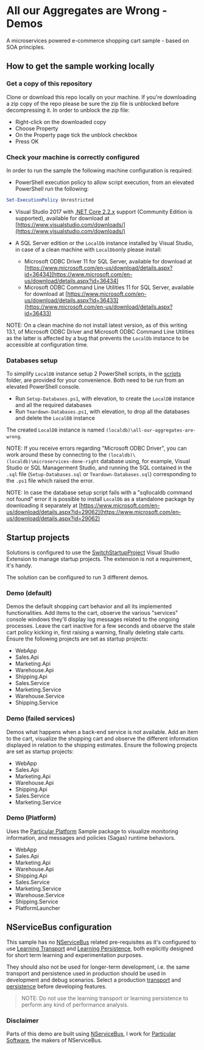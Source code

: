 # All our Aggregates are Wrong - Demos

A microservices powered e-commerce shopping cart sample - based on SOA principles.

## How to get the sample working locally

### Get a copy of this repository

Clone or download this repo locally on your machine. If you're downloading a zip copy of the repo please be sure the zip file is unblocked before decompressing it. In order to unblock the zip file:

- Right-click on the downloaded copy
- Choose Property
- On the Property page tick the unblock checkbox
- Press OK

### Check your machine is correctly configured

In order to run the sample the following machine configuration is required:

- PowerShell execution policy to allow script execution, from an elevated PowerShell run the following:

```powershell
Set-ExecutionPolicy Unrestricted
```

- Visual Studio 2017 with [.NET Core 2.2.x](https://www.microsoft.com/net/download/dotnet-core/2.2) support (Community Edition is supported), available for download at [https://www.visualstudio.com/downloads/](https://www.visualstudio.com/downloads/)

- A SQL Server edition or the `LocalDb` instance installed by Visual Studio, in case of a clean machine with `LocalDb`only please install:
  - Microsoft ODBC Driver 11 for SQL Server, available for download at [https://www.microsoft.com/en-us/download/details.aspx?id=36434](https://www.microsoft.com/en-us/download/details.aspx?id=36434)
  - Microsoft ODBC Command Line Utilities 11 for SQL Server, available for download at [https://www.microsoft.com/en-us/download/details.aspx?id=36433](https://www.microsoft.com/en-us/download/details.aspx?id=36433)

NOTE: On a clean machine do not install latest version, as of this writing 13.1, of Microsoft ODBC Driver and Microsoft ODBC Command Line Utilities as the latter is affected by a bug that prevents the `LocalDb` instance to be accessible at configuration time.

### Databases setup

To simplify `LocalDB` instance setup 2 PowerShell scripts, in the [scripts](scripts) folder, are provided for your convenience. Both need to be run from an elevated PowerShell console.

- Run `Setup-Databases.ps1`, with elevation, to create the `LocalDB` instance and all the required databases
- Run `Teardown-Databases.ps1`, with elevation, to drop all the databases and delete the `LocalDB` instance

The created `LocalDB` instance is named `(localdb)\all-our-aggregates-are-wrong`.

NOTE: If you receive errors regarding "Microsoft ODBC Driver", you can work around these by connecting to the `(localdb)\(localdb)\microservices-done-right` database using, for example, Visual Studio or SQL Managerment Studio, and running the SQL contained in the `.sql` file (`Setup-Databases.sql` or `Teardown-Databases.sql`) corresponding to the `.ps1` file which raised the error.

NOTE: In case the database setup script fails with a "sqllocaldb command not found" error it is possible to install `LocalDb` as a standalone package by downloading it separately at [https://www.microsoft.com/en-us/download/details.aspx?id=29062](https://www.microsoft.com/en-us/download/details.aspx?id=29062)

## Startup projects

Solutions is configured to use the [SwitchStartupProject](https://marketplace.visualstudio.com/items?itemName=vs-publisher-141975.SwitchStartupProject) Visual Studio Extension to manage startup projects. The extension is not a requirement, it's handy.

The solution can be configured to run 3 different demos.

### Demo (default)

Demos the default shopping cart behavior and all its implemented functionalities. Add items to the cart, observe the various "services" console windows they'll display log messages related to the ongoing processes. Leave the cart inactive for a few seconds and observe the stale cart policy kicking in, first raising a warning, finally deleting stale carts. Ensure the following projects are set as startup projects:

- WebApp
- Sales.Api
- Marketing.Api
- Warehouse.Api
- Shipping.Api
- Sales.Service
- Marketing.Service
- Warehouse.Service
- Shipping.Service

### Demo (failed services)

Demos what happens when a back-end service is not available. Add an item to the cart, visualize the shopping cart and observe the different information displayed in relation to the shipping estimates. Ensure the following projects are set as startup projects:

- WebApp
- Sales.Api
- Marketing.Api
- Warehouse.Api
- Shipping.Api
- Sales.Service
- Marketing.Service

### Demo (Platform)

Uses the [Particular Platform](https://particular.net/service-platform) Sample package to visualize monitoring information, and messages and policies (Sagas) runtime behaviors.

- WebApp
- Sales.Api
- Marketing.Api
- Warehouse.Api
- Shipping.Api
- Sales.Service
- Marketing.Service
- Warehouse.Service
- Shipping.Service
- PlatformLauncher

## NServiceBus configuration

This sample has no [NServiceBus](https://particular.net/nservicebus) related pre-requisites as it's configured to use [Learning Transport](https://docs.particular.net/nservicebus/learning-transport/) and [Learning Persistence](https://docs.particular.net/nservicebus/learning-persistence/), both explicitly designed for short term learning and experimentation purposes.

They should also not be used for longer-term development, i.e. the same transport and persistence used in production should be used in development and debug scenarios. Select a production [transport](https://docs.particular.net/transports/) and [persistence](https://docs.particular.net/persistence/) before developing features. 

> NOTE: Do not use the learning transport or learning persistence to perform any kind of performance analysis.

### Disclaimer

Parts of this demo are built using [NServiceBus](https://particular.net/nservicebus), I work for [Particular Software](https://particular.net/), the makers of NServiceBus.
